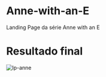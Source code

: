 # Anne-with-an-E
 Landing Page da série Anne with an E
##

# Resultado final

![lp-anne](https://user-images.githubusercontent.com/109696278/209715383-7a4f7676-9819-4438-a8e7-cabaaeff58de.png)
